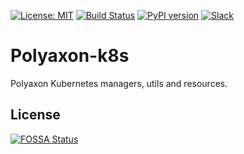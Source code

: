 [![License: MIT](https://img.shields.io/badge/License-MIT-green.svg)](LICENSE)
[![Build Status](https://travis-ci.org/polyaxon/polyaxon-k8s.svg?branch=master)](https://travis-ci.org/polyaxon/polyaxon-k8s)
[![PyPI version](https://badge.fury.io/py/polyaxon-k8s.svg)](https://badge.fury.io/py/polyaxon-k8s)
[![Slack](https://img.shields.io/badge/chat-on%20slack-aadada.svg?logo=slack&longCache=true)](https://join.slack.com/t/polyaxon/shared_invite/enQtMzQ0ODc2MDg1ODc0LWY2ZTdkMTNmZjBlZmRmNjQxYmYwMTBiMDZiMWJhODI2ZTk0MDU4Mjg5YzA5M2NhYzc5ZjhiMjczMDllYmQ2MDg)

# Polyaxon-k8s

Polyaxon Kubernetes managers, utils and resources.

## License

[![FOSSA Status](https://app.fossa.io/api/projects/git%2Bgithub.com%2Fpolyaxon%2Fpolyaxon-k8s.svg?type=large)](https://app.fossa.io/projects/git%2Bgithub.com%2Fpolyaxon%2Fpolyaxon-k8s?ref=badge_large)
